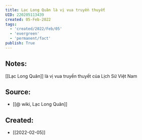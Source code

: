 ```yaml
---
title: Lạc Long Quân là vị vua truyền thuyết
UID: 220205113439
created: 05-Feb-2022
tags:
  - 'created/2022/Feb/05'
  - 'evergreen'
  - 'permanent/fact'
publish: True
---
```

## Notes:
[[Lạc Long Quân]] là vị vua truyền thuyết của Lịch Sử Việt Nam

## Source:
- [[@ wiki, Lạc Long Quân]]



## Created:
- [[2022-02-05]]
